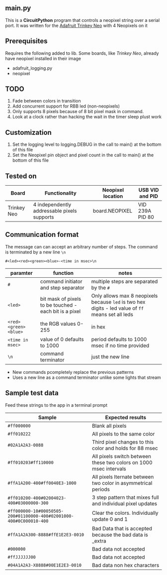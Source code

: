## main.py
This is a **CircuitPython** program that controls a neopixel string over a serial port.  It was written for the [Adafruit Trinkey Neo](https://www.adafruit.com/product/4870) with 4 Neopixels on it

## Prerequisites
Requires the following added to lib.  Some boards, like _Trinkey Neo_,  already have neopixel installed in their image
* adafruit_logging.py
* neopixel

## TODO
1. Fade between colors in transition
1. Add concurrent support for RBB led (non-neopixels)
1. Only supports 8 pixels because of 8 bit pixel mask in command.
1. Look at a clock rather than hacking the wait in the timer sleep plust work

## Customization
1. Set the logging level to logging.DEBUG in the call to main() at the bottom of this file
1. Set the Neopixel pin object and pixel count in the call to main() at the bottom of this file

## Tested on
| Board | Functionality | Neopixel location |  USB VID and PID |
| - | - | - | - |
| Trinkey Neo | 4 independently addressable pixels supports | board.NEOPIXEL | VID 239A  PID 80  |

## Communication format
The message can can accept an arbitrary number of steps. The command is terminated by a new line `\n`
```
#<led><red><green><blue>-<time in msec>\n
```
| paramter | function | notes |
| - | - | - |
| `#` | command initiator and step separator | multiple steps are separated by the `#`
| `<led>` | bit mask of pixels to be touched - each bit is a pixel| Only allows max 8 neopixels because `led` is two hex digits - led value of `ff` means set all leds |
| `<red><green><blue>` | the RGB values 0-255 | in hex |
| `<time in msec>` | value of 0 defaults to 1000 |  period defaults to 1000 msec if no time provided
| `\n` | command terminator | just the new line |

* New commands pcompletely replace the previous patterns
* Uses a new line as a command terminator unlike some lights that stream

## Sample test data
Feed these strings to the app in a terminal prompt

| Sample | Expected results |
| - | - |
| `#ff000000` | Blank all pixels |
| `#ff010222` | All pixels to the same color |
| `#02A1A2A3-0088` | Third pixel changes to this color and holds for 88 msec |
| `#ff010203#ff110000` | All pixels switch between these two colors on 1000 msec intervals
| `#ffA1A200-400#ff0040E3-1000` | All pixels lternate between two color in asymmetrical periods |
| `#ff010200-400#02004023-400#03000000-300` | 3 step pattern that mixes full and individual pixel updates |
| `#ff000000-10#00050505-200#01100000-400#02001000-400#0C000010-400` | Clear the colors. Individually update 0 and 1 | set 2 and 3 (bit 4 and 8 ) at same time |
| `#ffA1A2A300-8888#ffE1E2E3-0010` | Bad Data that is accepted because the bad data is _extra |
| `#000000` | Bad data not accepted |
| `#ffJJJJJJ00` | Bad data not accepted |
| `#04A1A2A3-X8888#00E1E2E3-0010`| Bad data non hex characters |
